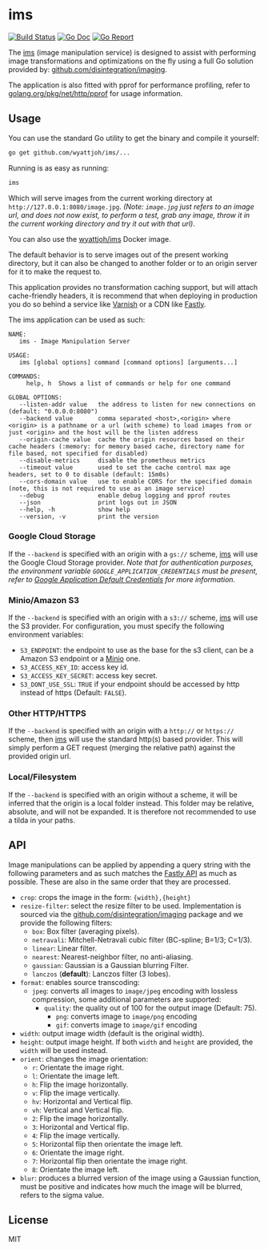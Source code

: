 # ims

[![Build Status](https://travis-ci.org/wyattjoh/ims.svg?branch=master)](https://travis-ci.org/wyattjoh/ims)
[![Go Doc](https://godoc.org/github.com/wyattjoh/ims/lib?status.svg)](http://godoc.org/github.com/wyattjoh/ims/lib)
[![Go Report](https://goreportcard.com/badge/github.com/wyattjoh/ims)](https://goreportcard.com/report/github.com/wyattjoh/ims)

The [ims](https://github.com/wyattjoh/ims) (image manipulation service) is
designed to assist with performing image transformations and optimizations on
the fly using a full Go solution provided by:
[github.com/disintegration/imaging](https://github.com/disintegration/imaging).

The application is also fitted with pprof for performance profiling, refer to
[golang.org/pkg/net/http/pprof](https://golang.org/pkg/net/http/pprof/) for
usage information.

## Usage

You can use the standard Go utility to get the binary and compile it yourself:

```bash
go get github.com/wyattjoh/ims/...
```

Running is as easy as running:

```bash
ims
```

Which will serve images from the current working directory at
`http://127.0.0.1:8080/image.jpg`. _(Note: `image.jpg` just refers to an image
url, and does not now exist, to perform a test, grab any image, throw it in the
current working directory and try it out with that url)_.

You can also use the [wyattjoh/ims](https://hub.docker.com/r/wyattjoh/ims/)
Docker image.

The default behavior is to serve images out of the present working directory,
but it can also be changed to another folder or to an origin server for it to
make the request to.

This application provides no transformation caching support, but will attach
cache-friendly headers, it is recommend that when deploying in production you
do so behind a service like [Varnish](https://www.varnish-cache.org/) or a CDN
like [Fastly](https://www.fastly.com/).

The ims application can be used as such:

```
NAME:
   ims - Image Manipulation Server

USAGE:
   ims [global options] command [command options] [arguments...]

COMMANDS:
     help, h  Shows a list of commands or help for one command

GLOBAL OPTIONS:
   --listen-addr value   the address to listen for new connections on (default: "0.0.0.0:8080")
   --backend value       comma separated <host>,<origin> where <origin> is a pathname or a url (with scheme) to load images from or just <origin> and the host will be the listen address
   --origin-cache value  cache the origin resources based on their cache headers (:memory: for memory based cache, directory name for file based, not specified for disabled)
   --disable-metrics     disable the prometheus metrics
   --timeout value       used to set the cache control max age headers, set to 0 to disable (default: 15m0s)
   --cors-domain value   use to enable CORS for the specified domain (note, this is not required to use as an image service)
   --debug               enable debug logging and pprof routes
   --json                print logs out in JSON
   --help, -h            show help
   --version, -v         print the version
```

### Google Cloud Storage

If the `--backend` is specified with an origin with a `gs://` scheme,
[ims](https://github.com/wyattjoh/ims) will use the Google Cloud Storage
provider. _Note that for authentication purposes, the environment variable
`GOOGLE_APPLICATION_CREDENTIALS` must be present, refer to
[Google Application Default Credentials](https://developers.google.com/identity/protocols/application-default-credentials)
for more information._

### Minio/Amazon S3

If the `--backend` is specified with an origin with a `s3://` scheme,
[ims](https://github.com/wyattjoh/ims) will use the S3 provider. For
configuration, you must specify the following environment variables:

- `S3_ENDPOINT`: the endpoint to use as the base for the s3 client, can be a Amazon S3 endpoint or
	a [Minio](https://www.minio.io/) one.
- `S3_ACCESS_KEY_ID`: access key id.
- `S3_ACCESS_KEY_SECRET`: access key secret.
- `S3_DONT_USE_SSL`: `TRUE` if your endpoint should be accessed by http instead of https (Default: `FALSE`).

### Other HTTP/HTTPS

If the `--backend` is specified with an origin with a `http://` or `https://`
scheme, then [ims](https://github.com/wyattjoh/ims) will use the standard
http(s) based provider. This will simply perform a GET request (merging the
relative path) against the provided origin url.

### Local/Filesystem

If the `--backend` is specified with an origin without a scheme, it will be
inferred that the origin is a local folder instead. This folder may be relative,
absolute, and will not be expanded. It is therefore not recommended to use a
tilda in your paths.

## API

Image manipulations can be applied by appending a query string with the following parameters and as
such matches the [Fastly API](https://docs.fastly.com/api/imageopto) as much as possible. These are also in the same order that they are processed.

- `crop`: crops the image in the form: `{width},{height}`
- `resize-filter`: select the resize filter to be used. Implementation is sourced via the [github.com/disintegration/imaging](https://github.com/disintegration/imaging) package and we provide the following filters:
  - `box`: Box filter (averaging pixels).
  - `netravali`: Mitchell-Netravali cubic filter (BC-spline; B=1/3; C=1/3).
  - `linear`: Linear filter.
  - `nearest`: Nearest-neighbor filter, no anti-aliasing.
  - `gaussian`: Gaussian is a Gaussian blurring Filter.
  - `lanczos` (**default**): Lanczos filter (3 lobes).
- `format`: enables source transcoding:
  - `jpeg`: converts all images to `image/jpeg` encoding with lossless compression, some additional parameters are supported:
    - `quality`: the quality out of 100 for the output image (Default: 75).
      - `png`: converts image to `image/png` encoding
      - `gif`: converts image to `image/gif` encoding
- `width`: output image width (default is the original width).
- `height`: output image height. If both `width` and `height` are provided, the
  `width` will be used instead.
- `orient`: changes the image orientation:
  - `r`: Orientate the image right.
  - `l`: Orientate the image left.
  - `h`: Flip the image horizontally.
  - `v`: Flip the image vertically.
  - `hv`: Horizontal and Vertical flip.
  - `vh`: Vertical and Vertical flip.
  - `2`: Flip the image horizontally.
  - `3`: Horizontal and Vertical flip.
  - `4`: Flip the image vertically.
  - `5`: Horizontal flip then orientate the image left.
  - `6`: Orientate the image right.
  - `7`: Horizontal flip then orientate the image right.
  - `8`: Orientate the image left.
- `blur`: produces a blurred version of the image using a Gaussian function,
  must be positive and indicates how much the image will be blurred, refers to
  the sigma value.

## License

MIT